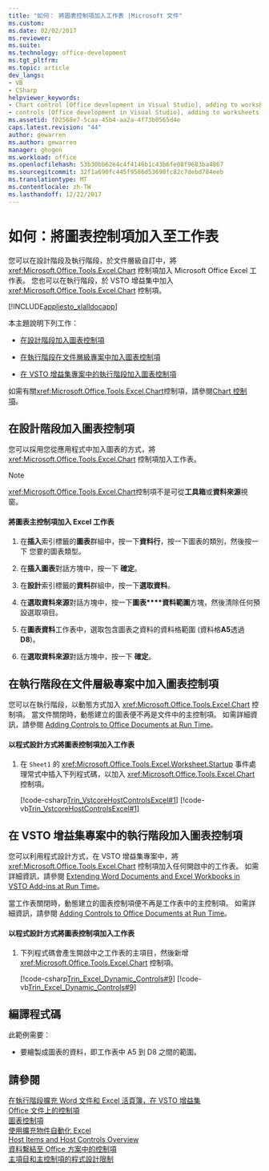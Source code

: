 ```yaml
---
title: "如何： 將圖表控制項加入工作表 |Microsoft 文件"
ms.custom: 
ms.date: 02/02/2017
ms.reviewer: 
ms.suite: 
ms.technology: office-development
ms.tgt_pltfrm: 
ms.topic: article
dev_langs:
- VB
- CSharp
helpviewer_keywords:
- Chart control [Office development in Visual Studio], adding to worksheets
- controls [Office development in Visual Studio], adding to worksheets
ms.assetid: f02568e7-5caa-45b4-aa2a-4f73b0565d4e
caps.latest.revision: "44"
author: gewarren
ms.author: gewarren
manager: ghogen
ms.workload: office
ms.openlocfilehash: 53b30bb62e4c4f4146b1c43b6fe08f9683ba4867
ms.sourcegitcommit: 32f1a690fc445f9586d53698fc82c7debd784eeb
ms.translationtype: MT
ms.contentlocale: zh-TW
ms.lasthandoff: 12/22/2017
---
```

# <a name="how-to-add-chart-controls-to-worksheets"></a>如何：將圖表控制項加入至工作表
  您可以在設計階段及執行階段，於文件層級自訂中，將 <xref:Microsoft.Office.Tools.Excel.Chart> 控制項加入 Microsoft Office Excel 工作表。 您也可以在執行階段，於 VSTO 增益集中加入 <xref:Microsoft.Office.Tools.Excel.Chart> 控制項。  
  
 [!INCLUDE[appliesto_xlalldocapp](../vsto/includes/appliesto-xlalldocapp-md.md)]  
  
 本主題說明下列工作：  
  
-   [在設計階段加入圖表控制項](#designtime)  
  
-   [在執行階段在文件層級專案中加入圖表控制項](#runtimedoclevel)  
  
-   [在 VSTO 增益集專案中的執行階段加入圖表控制項](#runtimeaddin)  
  
 如需有關<xref:Microsoft.Office.Tools.Excel.Chart>控制項，請參閱[Chart 控制項](../vsto/chart-control.md)。  
  
##  <a name="designtime"></a>在設計階段加入圖表控制項  
 您可以採用您從應用程式中加入圖表的方式，將 <xref:Microsoft.Office.Tools.Excel.Chart> 控制項加入工作表。  
  
> [!NOTE]  
>  <xref:Microsoft.Office.Tools.Excel.Chart>控制項不是可從**工具箱**或**資料來源**視窗。  
  
#### <a name="to-add-a-chart-host-control-to-a-worksheet-in-excel"></a>將圖表主控制項加入 Excel 工作表  
  
1.  在**插入**索引標籤的**圖表**群組中，按一下**資料行**，按一下圖表的類別，然後按一下 您要的圖表類型。  
  
2.  在**插入圖表**對話方塊中，按一下 **確定**。  
  
3.  在**設計**索引標籤的**資料**群組中，按一下**選取資料**。  
  
4.  在**選取資料來源**對話方塊中，按一下**圖表****資料範圍**方塊，然後清除任何預設選取項目。  
  
5.  在**圖表資料**工作表中，選取包含圖表之資料的資料格範圍 (資料格**A5**透過**D8**)。  
  
6.  在**選取資料來源**對話方塊中，按一下 **確定**。  
  
##  <a name="runtimedoclevel"></a>在執行階段在文件層級專案中加入圖表控制項  
 您可以在執行階段，以動態方式加入 <xref:Microsoft.Office.Tools.Excel.Chart> 控制項。 當文件關閉時，動態建立的圖表便不再是文件中的主控制項。 如需詳細資訊，請參閱 [Adding Controls to Office Documents at Run Time](../vsto/adding-controls-to-office-documents-at-run-time.md)。  
  
#### <a name="to-add-a-chart-control-to-a-worksheet-programmatically"></a>以程式設計方式將圖表控制項加入工作表  
  
1.  在 `Sheet1` 的 <xref:Microsoft.Office.Tools.Excel.Worksheet.Startup> 事件處理常式中插入下列程式碼，以加入 <xref:Microsoft.Office.Tools.Excel.Chart> 控制項。  
  
     [!code-csharp[Trin_VstcoreHostControlsExcel#1](../vsto/codesnippet/CSharp/Trin_VstcoreHostControlsExcelCS/Sheet1.cs#1)]
     [!code-vb[Trin_VstcoreHostControlsExcel#1](../vsto/codesnippet/VisualBasic/Trin_VstcoreHostControlsExcelVB/Sheet1.vb#1)]  
  
##  <a name="runtimeaddin"></a>在 VSTO 增益集專案中的執行階段加入圖表控制項  
 您可以利用程式設計方式，在 VSTO 增益集專案中，將 <xref:Microsoft.Office.Tools.Excel.Chart> 控制項加入任何開啟中的工作表。 如需詳細資訊，請參閱 [Extending Word Documents and Excel Workbooks in VSTO Add-ins at Run Time](../vsto/extending-word-documents-and-excel-workbooks-in-vsto-add-ins-at-run-time.md)。  
  
 當工作表關閉時，動態建立的圖表控制項便不再是工作表中的主控制項。 如需詳細資訊，請參閱 [Adding Controls to Office Documents at Run Time](../vsto/adding-controls-to-office-documents-at-run-time.md)。  
  
#### <a name="to-add-a-chart-control-to-a-worksheet-programmatically"></a>以程式設計方式將圖表控制項加入工作表  
  
1.  下列程式碼會產生開啟中之工作表的主項目，然後新增 <xref:Microsoft.Office.Tools.Excel.Chart> 控制項。  
  
     [!code-csharp[Trin_Excel_Dynamic_Controls#9](../vsto/codesnippet/CSharp/Trin_Excel_Dynamic_Controls/ThisAddIn.cs#9)]
     [!code-vb[Trin_Excel_Dynamic_Controls#9](../vsto/codesnippet/VisualBasic/Trin_Excel_Dynamic_Controls/ThisAddIn.vb#9)]  
  
## <a name="compiling-the-code"></a>編譯程式碼  
 此範例需要：  
  
-   要繪製成圖表的資料，即工作表中 A5 到 D8 之間的範圍。  
  
## <a name="see-also"></a>請參閱  
 [在執行階段擴充 Word 文件和 Excel 活頁簿，在 VSTO 增益集](../vsto/extending-word-documents-and-excel-workbooks-in-vsto-add-ins-at-run-time.md)   
 [Office 文件上的控制項](../vsto/controls-on-office-documents.md)   
 [圖表控制項](../vsto/chart-control.md)   
 [使用擴充物件自動化 Excel](../vsto/automating-excel-by-using-extended-objects.md)   
 [Host Items and Host Controls Overview](../vsto/host-items-and-host-controls-overview.md)   
 [資料繫結至 Office 方案中的控制項](../vsto/binding-data-to-controls-in-office-solutions.md)   
 [主項目和主控制項的程式設計限制](../vsto/programmatic-limitations-of-host-items-and-host-controls.md)  
  
  